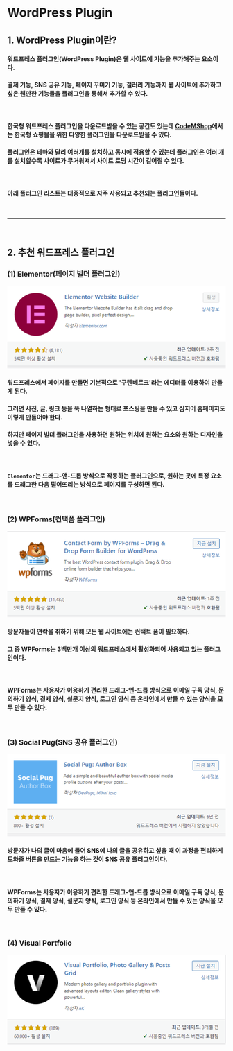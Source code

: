 # __WordPress Plugin__

## __1. WordPress Plugin이란?__
#### __워드프레스 플러그인(WordPress Plugin)은 웹 사이트에 기능을 추가해주는 요소이다.__
#### 결제 기능, SNS 공유 기능, 페이지 꾸미기 기능, 갤러리 기능까지 웹 사이트에 추가하고 싶은 웬만한 기능들을 플러그인을 통해서 추가할 수 있다.

<br>

#### 한국형 워드프레스 플러그인을 다운로드받을 수 있는 공간도 있는데 [CodeMShop](https://www.codemshop.com/product-category/outside/)에서는 한국형 쇼핑몰을 위한 다양한 플러그인을 다운로드받을 수 있다.
#### __플러그인은 테마와 달리 여러개를 설치하고 동시에 적용할 수 있는데 플러그인은 여러 개를 설치할수록 사이트가 무거워져서 사이트 로딩 시간이 길어질 수 있다.__

<br>

#### 아래 플러그인 리스트는 대중적으로 자주 사용되고 추천되는 플러그인들이다.

<br>

---

<br>

## __2. 추천 워드프레스 플러그인__
### __(1) Elementor(페이지 빌더 플러그인)__
![plugin_elementor][plugin_elementor]

[plugin_elementor]: ./img/plugin_elementor.png "plugin_elementor" 
#### 워드프레스에서 페이지를 만들면 기본적으로 '구텐베르크'라는 에디터를 이용하여 만들게 된다.
#### 그러면 사진, 글, 링크 등을 쭉 나열하는 형태로 포스팅을 만들 수 있고 심지어 홈페이지도 이렇게 만들어야 한다.
#### 하지만 __페이지 빌더 플러그인을 사용하면 원하는 위치에 원하는 요소와 원하는 디자인을 넣을 수 있다.__

<br>

#### __`Elementor`는 드래그-앤-드롭 방식으로 작동하는 플러그인으로, 원하는 곳에 특정 요소를 드래그한 다음 떨어뜨리는 방식으로__ 페이지를 구성하면 된다.

<br>

### __(2) WPForms(컨택폼 플러그인)__
![plugin_wpforms][plugin_wpforms]

[plugin_wpforms]: ./img/plugin_wpforms.png "plugin_wpforms" 
#### 방문자들이 연락을 취하기 위해 모든 웹 사이트에는 컨택트 폼이 필요하다.
#### 그 중 WPForms는 3백만개 이상의 워드프레스에서 활성화되어 사용되고 있는 플러그인이다.

<br>

#### WPForms는 사용자가 이용하기 편리한 드래그-앤-드롭 방식으로 이메일 구독 양식, 문의하기 양식, 결제 양식, 설문지 양식, 로그인 양식 등 온라인에서 만들 수 있는 양식을 모두 만들 수 있다.

<br>

### __(3) Social Pug(SNS 공유 플러그인)__
![plugin_socialpug][plugin_socialpug]

[plugin_socialpug]: ./img/plugin_socialpug.png "plugin_socialpug" 
#### 방문자가 나의 글이 마음에 들어 SNS에 나의 글을 공유하고 싶을 때 이 과정을 편리하게 도와줄 버튼을 만드는 기능을 하는 것이 SNS 공유 플러그인이다.

<br>

#### WPForms는 사용자가 이용하기 편리한 드래그-앤-드롭 방식으로 이메일 구독 양식, 문의하기 양식, 결제 양식, 설문지 양식, 로그인 양식 등 온라인에서 만들 수 있는 양식을 모두 만들 수 있다.

<br>

### __(4) Visual Portfolio__
![plugin_visualPortfolio][plugin_visualPortfolio]

[plugin_visualPortfolio]: ./img/plugin_visualPortfolio.png "plugin_visualPortfolio" 